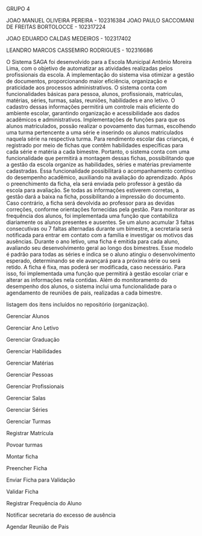 GRUPO 4

JOAO MANUEL OLIVEIRA PEREIRA - 102316384
JOAO PAULO SACCOMANI DE FREITAS BORTOLOCCE - 102317224

JOAO EDUARDO CALDAS MEDEIROS - 102317402

LEANDRO MARCOS CASSEMIRO RODRIGUES - 102316686

O Sistema SAGA foi desenvolvido para a Escola Municipal Antônio Moreira Lima, com o objetivo de automatizar as atividades realizadas pelos profissionais da escola. 
A implementação do sistema visa otimizar a gestão de documentos, proporcionando maior eficiência, organização e praticidade aos processos administrativos.
O sistema conta com funcionalidades básicas para pessoa, alunos, profissionais, matriculas, matérias, séries, turmas, salas, reuniões, habilidades e ano letivo.
O cadastro dessas informações permitirá um controle mais eficiente do ambiente escolar, garantindo organização e acessibilidade aos dados acadêmicos e administrativos.
Implementações de funções para que os alunos matriculados, possão realizar o povoamento das turmas, escolhendo uma turma pertencente a uma série e inserindo os alunos matriculados naquela série na respectiva turma. 
Para rendimento escolar das crianças, é registrado por meio de fichas que contêm habilidades específicas para cada série e matéria a cada bimestre. Portanto, o sistema conta com uma funcionalidade que permitirá a montagem dessas fichas, possibilitando que a gestão da escola organize as habilidades, séries e matérias previamente cadastradas.
Essa funcionalidade possibilitará o acompanhamento contínuo do desempenho acadêmico, auxiliando na avaliação do aprendizado.
Após o preenchimento da ficha, ela será enviada pelo professor à gestão da escola para avaliação. Se todas as informações estiverem corretas, a gestão dará a baixa na ficha, possibilitando a impressão do documento. 
Caso contrário, a ficha será devolvida ao professor para as devidas correções, conforme orientações fornecidas pela gestão.
Para monitorar as frequência dos alunos, foi implementada uma função que contabiliza diariamente os alunos presentes e ausentes. 
Se um aluno acumular 3 faltas consecutivas ou 7 faltas alternadas durante um bimestre, a secretaria será notificada para entrar em contato com a família e investigar os motivos das ausências.
Durante o ano letivo, uma ficha é emitida para cada aluno, avaliando seu desenvolvimento geral ao longo dos bimestres. 
Esse modelo é padrão para todas as séries e indica se o aluno atingiu o desenvolvimento esperado, determinando se ele avançará para a próxima série ou será retido. A ficha é fixa, mas poderá ser modificada, caso necessário. 
Para isso, foi implementada uma função que permitirá à gestão escolar criar e alterar as informações nela contidas.
Além do monitoramento do desempenho dos alunos, o sistema inclui uma funcionalidade para o agendamento de reuniões de pais, realizadas a cada bimestre. 

listagem dos itens incluídos no repositório (organização).

Gerenciar Alunos

Gerenciar Ano Letivo

Gerenciar Graduação

Gerenciar Habilidades

Gerenciar Matérias

Gerenciar Pessoas

Gerenciar Profissionais

Gerenciar Salas

Gerenciar Séries

Gerenciar Turmas

Registrar Matrícula

Povoar turmas

Montar ficha

Preencher Ficha

Enviar Ficha para Validação

Validar Ficha

Registrar Frequência do Aluno

Notificar secretaria do excesso de ausência

Agendar Reunião de Pais
